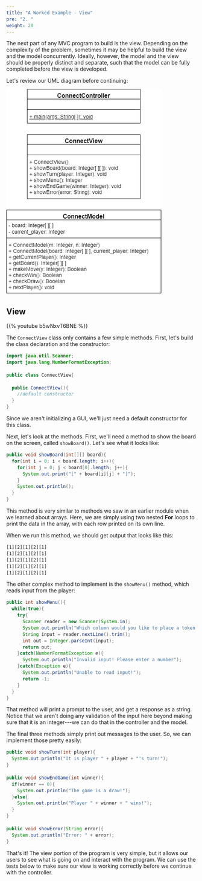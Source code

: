 ```yaml
---
title: "A Worked Example - View"
pre: "2. "
weight: 20
---
```



The next part of any MVC program to build is the view. Depending on the complexity of the problem, sometimes it may be helpful to build the view and the model concurrently. Ideally, however, the model and the view should be properly distinct and separate, such that the model can be fully completed before the view is developed.

Let's review our UML diagram before continuing:

![Connect Four UML Diagram](/images/14-mvc/13.8.j.uml.png)

## View

{{% youtube b5wNxvT6BNE %}}

The `ConnectView` class only contains a few simple methods. First, let's build the class declaration and the constructor:

```java
import java.util.Scanner;
import java.lang.NumberFormatException;

public class ConnectView{
  
  public ConnectView(){
    //default constructor
  }
}
```

Since we aren't initializing a GUI, we'll just need a default constructor for this class. 

Next, let's look at the methods. First, we'll need a method to show the board on the screen, called `showBoard()`. Let's see what it looks like:

```java
public void showBoard(int[][] board){
  for(int i = 0; i < board.length; i++){
    for(int j = 0; j < board[0].length; j++){
      System.out.print("[" + board[i][j] + "]");
    }
    System.out.println();
  }
}
```

This method is very similar to methods we saw in an earlier module when we learned about arrays. Here, we are simply using two nested **For** loops to print the data in the array, with each row printed on its own line. 

When we run this method, we should get output that looks like this:

```tex
[1][2][1][2][1]
[1][2][1][2][1]
[1][2][1][2][1]
[1][2][1][2][1]
[1][2][1][2][1]
```

The other complex method to implement is the `showMenu()` method, which reads input from the player:

```java
public int showMenu(){
  while(true){
    try{
      Scanner reader = new Scanner(System.in);
      System.out.println("Which column would you like to place a token in?");
      String input = reader.nextLine().trim();
      int out = Integer.parseInt(input);
      return out;
    }catch(NumberFormatException e){
      System.out.println("Invalid input! Please enter a number");
    }catch(Exception e){
      System.out.println("Unable to read input!");
      return -1;
    }
  }
}
```

That method will print a prompt to the user, and get a response as a string. Notice that we aren't doing any validation of the input here beyond making sure that it is an integer---we can do that in the controller and the model. 

The final three methods simply print out messages to the user. So, we can implement those pretty easily:

```java
public void showTurn(int player){
  System.out.println("It is player " + player + "'s turn!");
}

public void showEndGame(int winner){
  if(winner == 0){
    System.out.println("The game is a draw!");
  }else{
    System.out.println("Player " + winner + " wins!");
  }
}

public void showError(String error){
  System.out.println("Error: " + error);
}
```

That's it! The view portion of the program is very simple, but it allows our users to see what is going on and interact with the program. We can use the tests below to make sure our view is working correctly before we continue with the controller.
